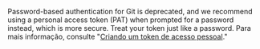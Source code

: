 Password-based authentication for Git is deprecated, and we recommend using a personal access token (PAT) when prompted for a password instead, which is more secure. Treat your token just like a password. Para mais informação, consulte "[Criando um token de acesso pessoal](/github/authenticating-to-github/creating-a-personal-access-token)."
